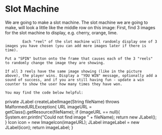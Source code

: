 
# Slot Machine
  We are going to make a slot machine.
  The slot machine we are going to make, will look a little like the middle row on this image:
  First, find 3 images for the slot machine to display, e.g. cherry, orange, lime.

            Each "reel" of the slot machine will randomly display one of 3 images you have chosen (you can add more images later if there is time).

    Put a "SPIN" button onto the frame that causes each of the 3 "reels" to randomly change the image they are showing.

    If all 3 reels have the same image showing (like in the picture above), the player wins. Display a "YOU WIN" message, optionally add a sound of success, and if you are still having fun - update a win counter to show the user how many times they have won.

    You may find the code below helpful:

private JLabel createLabelImage(String fileName) throws MalformedURLException{
        URL imageURL = getClass().getResource(fileName);
	if (imageURL == null){
		System.err.println("Could not find image " + fileName);
		return new JLabel();
	}
	Icon icon = new ImageIcon(imageURL);
	JLabel imageLabel = new JLabel(icon);
	return imageLabel;
}
 

